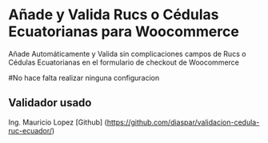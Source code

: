 # Añade y Valida Rucs o Cédulas Ecuatorianas para Woocommerce

Añade Automáticamente y Valida sin complicaciones campos de  Rucs o Cédulas Ecuatorianas en el formulario de checkout de Woocommerce 

#No hace falta realizar ninguna configuracion

## Validador usado 
Ing. Mauricio Lopez
[Github] (https://github.com/diaspar/validacion-cedula-ruc-ecuador/)
